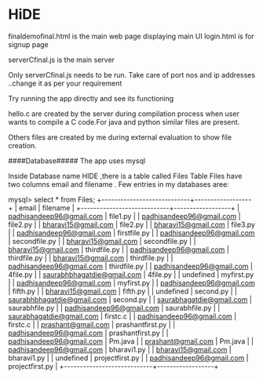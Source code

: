 # HiDE
finaldemofinal.html is the main web page displaying main UI
login.html is for signup page

serverCfinal.js is the main server

Only serverCfinal.js needs to be run.
Take care of port nos and ip addresses ..change  it as per your requirement

Try running the app directly and see its functioning

hello.c are created by the server during compilation process when user wants to compile a C code.For java and python similar files are present.

Others files are created by me during external evaluation to show file creation.


####Database#####
The app uses mysql

Inside Database name HIDE ,there is a table called Files
Table Files have  two columns  email   and  filename   .
Few entries in my databases aree:

mysql> select * from Files;
+----------------------------+------------------+
| email                      | filename         |
+----------------------------+------------------+
| padhisandeep96@gmail.com   | file1.py         |
| padhisandeep96@gmail.com   | file2.py         |
| bharavi15@gmail.com        | file2.py         |
| bharavi15@gmail.com        | file3.py         |
| padhisandeep96@gmail.com   | firstfile.py     |
| padhisandeep96@gmail.com   | secondfile.py    |
| bharavi15@gmail.com        | secondfile.py    |
| bharavi15@gmail.com        | thirdfile.py     |
| padhisandeep96@gmail.com   | thirdfile.py     |
| bharavi15@gmail.com        | thirdfile.py     |
| padhisandeep96@gmail.com   | thirdfile.py     |
| padhisandeep96@gmail.com   | 4file.py         |
| saurabhbhagatdie@gmail.com | 4file.py         |
| undefined                  | myfirst.py       |
| padhisandeep96@gmail.com   | myfirst.py       |
| padhisandeep96@gmail.com   | fifth.py         |
| bharavi15@gmail.com        | fifth.py         |
| undefined                  | second.py        |
| saurabhbhagatdie@gmail.com | second.py        |
| saurabhagatdie@gmail.com   | saurabhfile.py   |
| padhisandeep96@gmail.com   | saurabhfile.py   |
| saurabhagatdie@gmail.com   | firstc.c         |
| padhisandeep96@gmail.com   | firstc.c         |
| prashant@gmail.com         | prashantfirst.py |
| padhisandeep96@gmail.com   | prashantfirst.py |
| padhisandeep96@gmail.com   | Pm.java          |
| prashant@gmail.com         | Pm.java          |
| padhisandeep96@gmail.com   | bharavi1.py      |
| bharavi15@gmail.com        | bharavi1.py      |
| undefined                  | projectfirst.py  |
| padhisandeep96@gmail.com   | projectfirst.py  |
+----------------------------+------------------+





